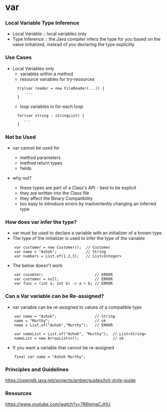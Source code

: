 # var

### Local Variable Type Inference

* Local Variable :: local variables only
* Type Inference :: the Java compiler infers the type for you based on the value initialized, instead of you declaring the type explicitly

### Use Cases

* Local Variables only
  * variables within a method
  * resource variables for try-resources
  ```
    try(var reader = new FileReader(...)) {
        ...
    }
  ```
  * loop variables in for-each loop
  ```
    for(var string : stringList) {
       ...
    }
  ```


### Not be Used

* var cannot be used for
  * method parameters
  * method return types
  * fields

* why not?
  * these types are part of a Class's API - best to be explicit
  * they are written into the Class file
  * they affect the Binary Compatibility
  * too easy to introduce errors by inadvertently changing an inferred type

### How does var infer the type?

* var must be used to declare a variable with an initializer of a known type
* The type of the initializer is used to infer the type of the variable
```
    var customer = new Customer();  // Customer
    var name = "Ashok";             // String
    var numbers = List.of(1,2,3);   // List<Integer>
```
* The below doesn't work
```
    var cusomter;                       // ERROR
    var customer = null;                // ERROR
    var func = (int a, int b) -> a + b; // ERROR
```

### Can a Var variable can be Re-assigned?

* var variable can be re-assigned to values of a compatible type
```
    var name = "Ashok";                 // String
    name = "Murthy";                    // ok
    name = List.of("Ashok","Murthy");   // ERROR

    var nameList = List.of("Ashok", "Murthy");  // List<String>
    nameList = new ArrayList<>();               // ok
```
* If you want a variable that cannot be re-assigned
```
    final var name = "Ashok Murthy";
```


### Principles and Guidelines

https://openjdk.java.net/projects/amber/guides/lvti-style-guide

### Resources

https://www.youtube.com/watch?v=786iemaCJHU

